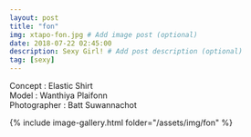 ```yaml
---
layout: post
title: "fon"
img: xtapo-fon.jpg # Add image post (optional)
date: 2018-07-22 02:45:00
description: Sexy Girl! # Add post description (optional)
tag: [sexy]
---
```

Concept : Elastic Shirt  
Model : Wanthiya Plaifonn  
Photographer : Batt Suwannachot                      

{% include image-gallery.html folder="/assets/img/fon" %}
